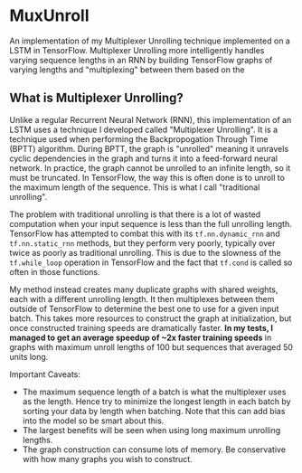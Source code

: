 # MuxUnroll
An implementation of my Multiplexer Unrolling technique implemented on a LSTM in TensorFlow. Multiplexer Unrolling more intelligently handles varying sequence lengths in an RNN by building TensorFlow graphs of varying lengths and "multiplexing" between them based on the 

## What is Multiplexer Unrolling?

Unlike a regular Recurrent Neural Network (RNN), this implementation of an LSTM uses a technique I developed called "Multiplexer Unrolling". It is a technique used when performing the Backpropogation Through Time (BPTT) algorithm. During BPTT, the graph is "unrolled" meaning it unravels cyclic dependencies in the graph and turns it into a feed-forward neural network. In practice, the graph cannot be unrolled to an infinite length, so it must be truncated. In TensorFlow, the way this is often done is to unroll to the maximum length of the sequence. This is what I call "traditional unrolling".

The problem with traditional unrolling is that there is a lot of wasted computation when your input sequence is less than the full unrolling length. TensorFlow has attempted to combat this with its `tf.nn.dynamic_rnn` and `tf.nn.static_rnn` methods, but they perform very poorly, typically over twice as poorly as traditional unrolling. This is due to the slowness of the `tf.while_loop` operation in TensorFlow and the fact that `tf.cond` is called so often in those functions.

My method instead creates many duplicate graphs with shared weights, each with a different unrolling length. It then multiplexes between them outside of TensorFlow to determine the best one to use for a given input batch. This takes more resources to construct the graph at initialization, but once constructed training speeds are dramatically faster. **In my tests, I managed to get an average speedup of ~2x faster training speeds** in graphs with maximum unroll lengths of 100 but sequences that averaged 50 units long.

Important Caveats:
- The maximum sequence length of a batch is what the multiplexer uses as the length. Hence try to minimize the longest length in each batch by sorting your data by length when batching. Note that this can add bias into the model so be smart about this.
- The largest benefits will be seen when using long maximum unrolling lengths.
- The graph construction can consume lots of memory. Be conservative with how many graphs you wish to construct.
